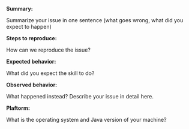 **Summary:** 

Summarize your issue in one sentence (what goes wrong, what did you expect to happen)

**Steps to reproduce:** 

How can we reproduce the issue?

**Expected behavior:** 

What did you expect the skill to do?

**Observed behavior:** 

What happened instead?  Describe your issue in detail here.

**Plaftorm:** 

What is the operating system and Java version of your machine?